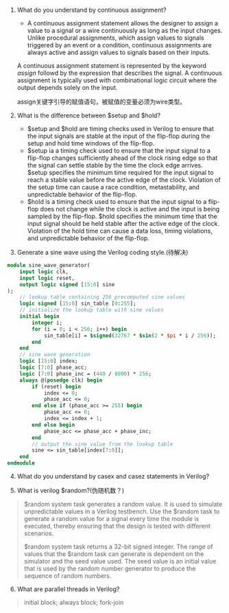 1. What do you understand by continuous assignment?
	* A continuous assignment statement allows the designer to assign a value to a signal or a wire continuously as long as the input changes. Unlike procedural assignments, which assign values to signals triggered by an event or a condition, continuous assignments are always active and assign values to signals based on their inputs.

	A continuous assignment statement is represented by the keyword *assign* followd by the expression that describes the signal. A continuous assignment is typically used with combinational logic circuit where the output depends solely on the input.

	assign关键字引导的赋值语句，被赋值的变量必须为wire类型。

2. What is the difference between $setup and $hold?
	* $setup and $hold are timing checks used in Verilog to ensure that the input signals are stable at the input of the flip-flop during the setup and hold time windows of the flip-flop.
	* $setup ia a timing check used to ensure that the input signal to a flip-flop changes sufficiently ahead of the clock rising edge so that the signal can settle stable by the time the clock edge arrives. $setup specifies the minimum time required for the input signal to reach a stable value before the active edge of the clock. Violation of the setup time can cause a race condition, metastability, and unpredictable behavior of the flip-flop.
	* $hold is a timing check used to ensure that the input signal to a flip-flop does not change while the clock is active and the input is being sampled by the flip-flop. $hold specifies the minimum time that the input signal should be held stable after the active edge of the clock. Violation of the hold time can cause a data loss, timing violations, and unpredictable behavior of the flip-flop.

3. Generate a sine wave using the Verilog coding style.(待解决)
``` systemverilog
module sine_wave_generator(
    input logic clk,
    input logic reset,
    output logic signed [15:0] sine
);
    // lookup table containing 256 precomputed sine values
    logic signed [15:0] sin_table [0:255];
    // initialize the lookup table with sine values
    initial begin
        integer i;
        for (i = 0; i < 256; i++) begin
            sin_table[i] = $signed(32767 * $sin(2 * $pi * i / 256));
        end
    end
    // sine wave generation
    logic [15:0] index;
    logic [7:0] phase_acc;
    logic [7:0] phase_inc = (440 / 8000) * 256;
    always @(posedge clk) begin
        if (reset) begin
            index <= 0;
            phase_acc <= 0;
        end else if (phase_acc >= 255) begin
            phase_acc <= 0;
            index <= index + 1;
        end else begin
            phase_acc <= phase_acc + phase_inc;
        end
        // output the sine value from the lookup table
        sine <= sin_table[index[7:0]];
    end
endmodule
```
4. What do you understand by casex and casez statements in Verilog?

5. What is verilog $random?(伪随机数？)
> $random system task generates a random value. It is used to simulate unpredictable values in a Verilog testbench. Use the $random task to generate a random value for a signal every time the  module is executed, thereby  ensuring that the design is tested with different scenarios.
> 
> $random system task returns a 32-bit signed integer. The range of values that the $random task can generate is dependent on the simulator and the seed value used. The seed value is an initial value that is used by the random number generator to produce the sequence of random numbers.
6. What are parallel threads in Verilog?
> initial block; always block; fork-join
